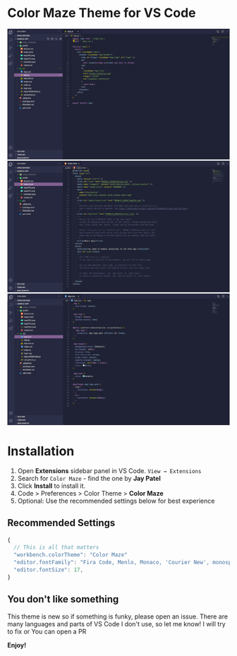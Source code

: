 # Color Maze Theme for VS Code

![Preview](https://raw.githubusercontent.com/jaypateldesigns/color-maze/master/images/react.png)
![Preview](https://raw.githubusercontent.com/jaypateldesigns/color-maze/master/images/html.png)
![Preview](https://raw.githubusercontent.com/jaypateldesigns/color-maze/master/images/css.png)

# Installation

1. Open **Extensions** sidebar panel in VS Code. `View → Extensions`
2. Search for `Color Maze` - find the one by **Jay Patel**
3. Click **Install** to install it.
4. Code > Preferences > Color Theme > **Color Maze**
5. Optional: Use the recommended settings below for best experience

## Recommended Settings

```js
{
  // This is all that matters
  "workbench.colorTheme": "Color Maze"
  "editor.fontFamily": "Fira Code, Menlo, Monaco, 'Courier New', monospace",
  "editor.fontSize": 17,
}
```

## You don't like something

This theme is new so if something is funky, please open an issue. There are many languages and parts of VS Code I don't use, so let me know! I will try to fix or You can open a PR

**Enjoy!**
